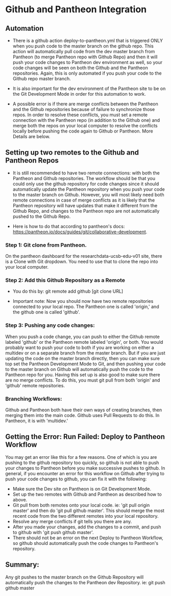 # Github and Pantheon Integration

## Automation

- There is a github action deploy-to-pantheon.yml that is triggered ONLY when you push code to the master branch on the github repo.  This action will automatically pull code from the dev master branch from Pantheon (to merge Pantheon repo with Github Repo) and then it will push your code changes to Pantheon dev environment as well, so your code changes will be seen on both the Github and the Pantheon repositories.  Again, this is only automated if you push your code to the Github repo master branch.  

- It is also important for the dev environment of the Pantheon site to be on the Git Development Mode in order for this automation to work.

- A possible error is if there are merge conflicts between the Pantheon and the Github repositories because of failure to synchronize those repos.  In order to resolve these conflicts, you must set a remote connection with the Pantheon repo (in addition to the Github one) and merge both the repos on your local computer to resolve the conflicts locally before pushing the code again to Github or Pantheon.  More Details are below.

## Setting up two remotes to the Github and Pantheon Repos

- It is still recommended to have two remote connections: with both the Pantheon and Github repositories.  The workflow should be that you could only use the github repository for code changes since it should automatically update the Pantheon repository when you push your code to the master branch on Github.  However, you will most likely need both remote connections in case of merge conflicts as it is likely that the Pantheon repository will have updates that make it different from the Github Repo, and changes to the Pantheon repo are not automatically pushed to the Github Repo.  

- Here is how to do that according to pantheon's docs: https://pantheon.io/docs/guides/git/collaborative-development.

### Step 1: Git clone from Pantheon.

On the pantheon dashboard for the researchdata-ucsb-edu-v01 site, there is a Clone with Git dropdown. You need to use that to clone the repo into your local computer.  

### Step 2: Add this Github Repository as a Remote

- You do this by: git remote add github [git clone URL]

- Important note: Now you should now have two remote repositories connected to your local repo.  The Pantheon one is called 'origin,' and the github one is called 'github'.

### Step 3: Pushing any code changes: 

When you push a code change, you can push to either the Github remote labeled 'github' or the Pantheon remote labeled 'origin', or both.  You would probably want to push your code to both if you are working on either a multidev or on a separate branch from the master branch.  But if you are just updating the code on the master branch directly, then you can make sure top set the Pantheon Development Mode to Git, and then pushing your code to the master branch on Github will automatically push the code to the Pantheon repo for you.  Having this set up is also good to make sure there are no merge conflicts.  To do this, you must git pull from both 'origin' and 'github' remote repositories.


### Branching Workflows:

Github and Pantheon both have their own ways of creating branches, then merging them into the main code.  Github uses Pull Requests to do this.  In Pantheon, it is with 'multidev.'

## Getting the Error: Run Failed: Deploy to Pantheon Workflow
You may get an error like this for a few reasons.  One of which is you are pushing to the github repository too quickly, so github is not able to push your changes to Pantheon before you make successive pushes to github. 
In general, if you encounter an error for this workflow on Github after trying to push your code changes to github, you can fix it with the following:
- Make sure the Dev site on Pantheon is on Git Development Mode.
- Set up the two remotes with Github and Pantheon as described how to above.
- Git pull from both remotes onto your local code.  ie: 'git pull origin master' and then do 'git pull github master'.  This should merge the most recent code from the two different remotes into your local repository.  
- Resolve any merge conflicts if git tells you there are any.
- After you made your changes, add the changes to a commit, and push to github with 'git push github master'.  
- There should not be an error on the next Deploy to Pantheon Workflow, so github should automatically push the code changes to Pantheon's repository.

## Summary:

Any git pushes to the master branch on the Github Repository will automatically push the changes to the Pantheon dev Repository. ie: git push github master

  
